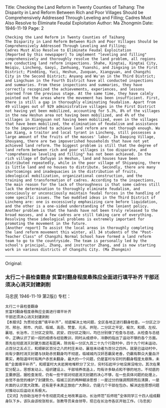 Title: Checking the Land Reform in Twenty Counties of Taihang: The Disparity in Land Reform Between Rich and Poor Villages Should be Comprehensively Addressed Through Leveling and Filling; Cadres Must Also Resolve to Eliminate Feudal Exploitation
Author: Ma Zhongmin
Date: 1946-11-19
Page: 2

    Checking the Land Reform in Twenty Counties of Taihang
    The Disparity in Land Reform Between Rich and Poor Villages Should be Comprehensively Addressed Through Leveling and Filling;
    Cadres Must Also Resolve to Eliminate Feudal Exploitation
    [Reported by this newspaper] To implement "leveling and filling" comprehensively and thoroughly resolve the land problem, all regions are conducting land reform inspections. Shahe, Xingtai, Xingtai City, Neiqiu, Lincheng, Gaoyi, Zanhuang, Yuanshi, and Jingxing in the First District; Pindding, Yuci, Heshun, Zuoquan, Xiangyuan, and Changzhi City in the Second District; Anyang and Wu'an in the Third District; and Lingchuan in the Fourth District have all conducted inspections and summaries. From these inspections and summaries, they have correctly recognized the achievements, experiences, and lessons learned from the previous stage. At the same time, they have calmly pointed out the areas where the movement has been insufficient. First, there is still a gap in thoroughly eliminating feudalism. Apart from 49 villages out of 929 administrative villages in the First District not having yet been mobilized, accounting for 5.3%, 8% of the villages in the new Heshun area not having been mobilized, and 4% of the villages in Xiangyuan not having been mobilized, even in the villages that have been mobilized, the elimination of feudalism and assistance to the impoverished to achieve land reform are not thorough enough. Wu Lao Xiang, a traitor and local tyrant in Lincheng, still possesses a large amount of the fruits of the masses' labor. In Daoping Village, Shouyang, there are two impoverished households that have not yet achieved land reform. The biggest problem is still that the degree of land reform between rich and poor villages is too disparate, and "comprehensive leveling and filling" has not been achieved. In the rich village of Dafuyan in Heshun, land and houses have been distributed repeatedly, while in the poor village of Shiyanping, there is little land and no houses to distribute. Secondly, there are many shortcomings and inadequacies in the distribution of fruits, ideological mobilization, organizational construction, and the training and transformation of cadres. According to the inspections, the main reason for the lack of thoroughness is that some cadres still lack the determination to thoroughly eliminate feudalism, and consciously or unconsciously maintain feudal forces in the handling of some specific issues. The two muddled ideas in the Third District of Lincheng are: one is excessively emphasizing care before liquidation, and the other is a one-sided understanding of the lenient policy. Another problem is that the hands have not been truly released to the broad masses, and a few cadres are still taking care of everything. Resolving these ideological problems is extremely important for promoting the movement in the future.
    [Another report] To assist the local areas in thoroughly completing the land reform movement this winter, all 34 students of the "Post-Teacher Class" of Changzhi Normal School have formed a land reform team to go to the countryside. The team is personally led by the school's principal, Zhang, and instructor Zhang, and is now starting work in various districts of Changzhi City. (Ma Zhongmin)



<hr /> 

Original: 


### 太行二十县检查翻身  贫富村翻身程度悬殊应全面进行填平补齐  干部还须决心消灭封建剥削
马忠民
1946-11-19
第2版()
专栏：

    太行二十县检查翻身
    贫富村翻身程度悬殊应全面进行填平补齐 
    干部还须决心消灭封建剥削
    【本报讯】为贯彻全面“填平补齐”，彻底解决土地问题，全区各地正进行翻身检查。一分区之沙河、邢台、邢市、内邱、临城、高邑、赞皇、元氏、井陉，二分区之平定、榆次、和顺、左权、襄垣、长治市，三分区之安阳、武安，四分区之陵川，均已分别做了检查与总结，从检查与总结中，正确认识了前一段的成绩与经验教训，同时从成绩中，冷静的指出了运动不够的各个方面。首先在彻底消灭封建方面还有距离，除尚有一分区九百二十九个行政村中，四十九个村未运动，占百分之五点三，和顺新区百分之八的村庄未动，襄垣未动者为百分之四外。就是已运动村中，尚有少数村消灭封建与扶助赤贫翻身均不彻底，临城城内汉奸恶霸吴老香，仍霸有群众大量血汗果实，寿阳道坪村有两户赤贫未翻身，最大的一个问题，仍是富村与穷村的翻身程度太悬殊，未能“全面填平补齐”，和顺富村大夫岩房地堆积分了又分，穷村石岩坪少地没房没啥分。其次在果实分配上，思想发动上、组织建设上、干部培养改造上，均有许多缺点和不够的地方。不彻底的主要原因，据检查发现，仍有一些干部对彻底消灭封建的决心不够，在一些具体问题的处理上，自觉不自觉的维护了封建势力，临城三区的两种糊涂思想：一是过分的强调照顾而后清算，一是片面的认识宽大政策。还有是手未真正放给广大群众，仍是几个干部在包办。解决这些思想问题对推动以后运动关系极大。
    【又讯】为协助当地于今冬彻底完成土地改革运动，长治师范“后师班”全体同学三十四人组成翻身队下乡。该队由该校张校长，张教导员亲自领导，现已在长治市各区开始工作。（马忠民）
